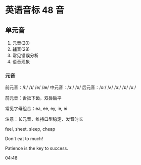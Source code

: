 # 英语音标 48 音

## 单元音

1. 元音(20)
2. 辅音(28)
3. 常见错误分析
4. 语音现象

### 元音

前元音：/iː/  /ɪ/ /e/ /æ/
中元音：/ɜː/ /ə/
后元音：/ɑː/ /ʌ/ /ɔː/ /ɒ/  /uː/

前元音：舌抵下齿，双唇扁平

常见字母组合：ea, ee, ey, ie, ei

注意：长元音，维持口型稳定、发音时长

feel, sheet, sleep, cheap

Don't eat to much!

Patience is the key to success.

04:48